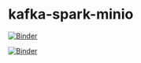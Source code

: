 # kafka-spark-minio

[![Binder](https://mybinder.org/badge_logo.svg)](https://mybinder.org/v2/gh/lucas91batista/kafka-spark-minio/main?urlpath=lab)

[![Binder](https://notebooks.gesis.org/binder/badge_logo.svg)](https://notebooks.gesis.org/binder/v2/gh/lucas91batista/kafka-spark-minio/HEAD?urlpath=lab)
